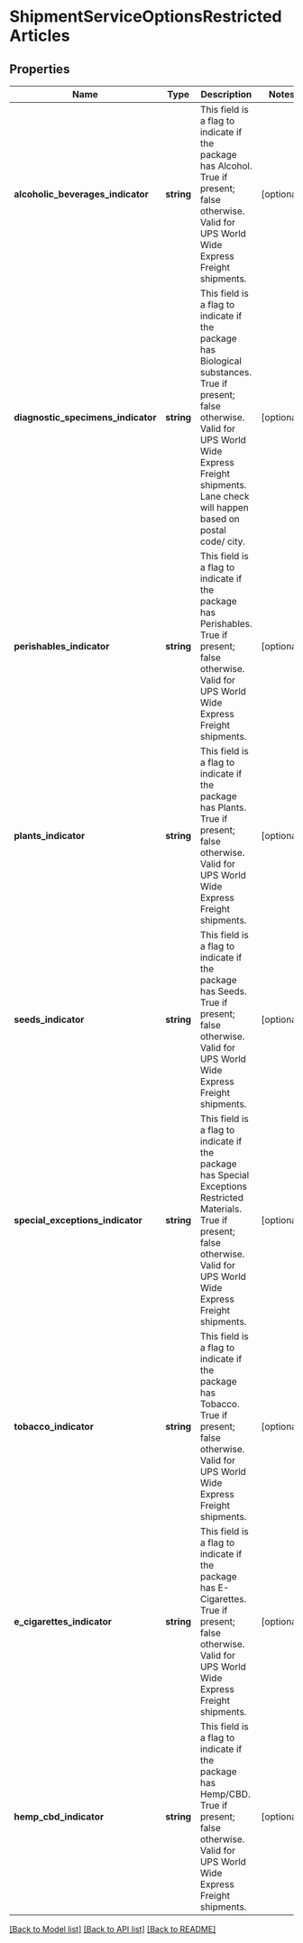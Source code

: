 # ShipmentServiceOptionsRestrictedArticles

## Properties
Name | Type | Description | Notes
------------ | ------------- | ------------- | -------------
**alcoholic_beverages_indicator** | **string** | This field is a flag to indicate if the package has Alcohol. True if present; false otherwise.  Valid for UPS World Wide Express Freight shipments. | [optional] 
**diagnostic_specimens_indicator** | **string** | This field is a flag to indicate if the package has Biological substances. True if present; false otherwise.  Valid for UPS World Wide Express Freight shipments. Lane check will happen based on postal code/ city. | [optional] 
**perishables_indicator** | **string** | This field is a flag to indicate if the package has Perishables. True if present; false otherwise.  Valid for UPS World Wide Express Freight shipments. | [optional] 
**plants_indicator** | **string** | This field is a flag to indicate if the package has Plants. True if present; false otherwise.  Valid for UPS World Wide Express Freight shipments. | [optional] 
**seeds_indicator** | **string** | This field is a flag to indicate if the package has Seeds. True if present; false otherwise.  Valid for UPS World Wide Express Freight shipments. | [optional] 
**special_exceptions_indicator** | **string** | This field is a flag to indicate if the package has Special Exceptions Restricted Materials. True if present; false otherwise.  Valid for UPS World Wide Express Freight shipments. | [optional] 
**tobacco_indicator** | **string** | This field is a flag to indicate if the package has Tobacco. True if present; false otherwise.  Valid for UPS World Wide Express Freight shipments. | [optional] 
**e_cigarettes_indicator** | **string** | This field is a flag to indicate if the package has E-Cigarettes. True if present; false otherwise.  Valid for UPS World Wide Express Freight shipments. | [optional] 
**hemp_cbd_indicator** | **string** | This field is a flag to indicate if the package has Hemp/CBD. True if present; false otherwise.  Valid for UPS World Wide Express Freight shipments. | [optional] 

[[Back to Model list]](../../README.md#documentation-for-models) [[Back to API list]](../../README.md#documentation-for-api-endpoints) [[Back to README]](../../README.md)

